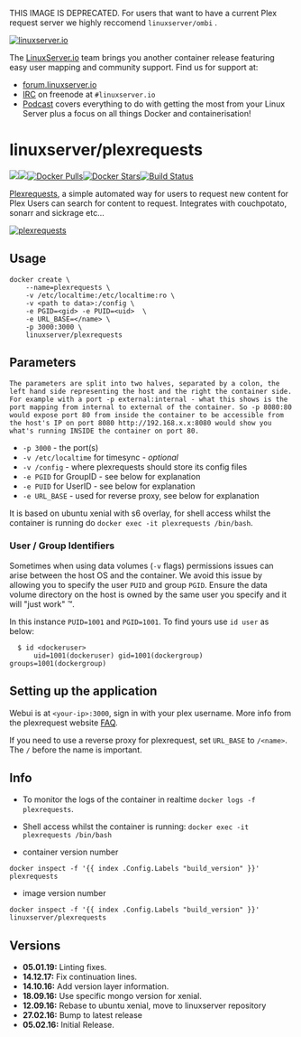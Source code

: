 [linuxserverurl]: https://linuxserver.io
[forumurl]: https://forum.linuxserver.io
[ircurl]: https://www.linuxserver.io/irc/
[podcasturl]: https://www.linuxserver.io/podcast/
[appurl]: http://plexrequests.8bits.ca/
[hub]: https://hub.docker.com/r/linuxserver/plexrequests/

THIS IMAGE IS DEPRECATED. For users that want to have a current Plex request server we highly reccomend `linuxserver/ombi` .

[![linuxserver.io](https://raw.githubusercontent.com/linuxserver/docker-templates/master/linuxserver.io/img/linuxserver_medium.png)][linuxserverurl]

The [LinuxServer.io][linuxserverurl] team brings you another container release featuring easy user mapping and community support. Find us for support at:
* [forum.linuxserver.io][forumurl]
* [IRC][ircurl] on freenode at `#linuxserver.io`
* [Podcast][podcasturl] covers everything to do with getting the most from your Linux Server plus a focus on all things Docker and containerisation!

# linuxserver/plexrequests
[![](https://images.microbadger.com/badges/version/linuxserver/plexrequests.svg)](https://microbadger.com/images/linuxserver/plexrequests "Get your own version badge on microbadger.com")[![](https://images.microbadger.com/badges/image/linuxserver/plexrequests.svg)](https://microbadger.com/images/linuxserver/plexrequests "Get your own image badge on microbadger.com")[![Docker Pulls](https://img.shields.io/docker/pulls/linuxserver/plexrequests.svg)][hub][![Docker Stars](https://img.shields.io/docker/stars/linuxserver/plexrequests.svg)][hub][![Build Status](https://ci.linuxserver.io/buildStatus/icon?job=Docker-Builders/x86-64/x86-64-plexrequests)](https://ci.linuxserver.io/job/Docker-Builders/job/x86-64/job/x86-64-plexrequests/)

[Plexrequests][appurl], a simple automated way for users to request new content for Plex Users can search for content to request. Integrates with couchpotato, sonarr and sickrage etc...

[![plexrequests](https://raw.githubusercontent.com/linuxserver/beta-templates/master/lsiodev/img/plexrequests-banner.png)][appurl]

## Usage

```
docker create \
    --name=plexrequests \
    -v /etc/localtime:/etc/localtime:ro \
    -v <path to data>:/config \
    -e PGID=<gid> -e PUID=<uid>  \
    -e URL_BASE=</name> \
    -p 3000:3000 \
    linuxserver/plexrequests
```

## Parameters

`The parameters are split into two halves, separated by a colon, the left hand side representing the host and the right the container side. 
For example with a port -p external:internal - what this shows is the port mapping from internal to external of the container.
So -p 8080:80 would expose port 80 from inside the container to be accessible from the host's IP on port 8080
http://192.168.x.x:8080 would show you what's running INSIDE the container on port 80.`


* `-p 3000` - the port(s)
* `-v /etc/localtime` for timesync - *optional*
* `-v /config` - where plexrequests should store its config files
* `-e PGID` for GroupID - see below for explanation
* `-e PUID` for UserID - see below for explanation
* `-e URL_BASE` - used for reverse proxy, see below for explanation

It is based on ubuntu xenial with s6 overlay, for shell access whilst the container is running do `docker exec -it plexrequests /bin/bash`.

### User / Group Identifiers

Sometimes when using data volumes (`-v` flags) permissions issues can arise between the host OS and the container. We avoid this issue by allowing you to specify the user `PUID` and group `PGID`. Ensure the data volume directory on the host is owned by the same user you specify and it will "just work" ™.

In this instance `PUID=1001` and `PGID=1001`. To find yours use `id user` as below:

```
  $ id <dockeruser>
      uid=1001(dockeruser) gid=1001(dockergroup) groups=1001(dockergroup)
```

## Setting up the application

Webui is at `<your-ip>:3000`, sign in with your plex username. More info from the plexrequest website [FAQ](http://plexrequests.8bits.ca/faq/).

If you need to use a reverse proxy for plexrequest, set `URL_BASE` to `/<name>`. The `/` before the name is important.

## Info

* To monitor the logs of the container in realtime `docker logs -f plexrequests`.
* Shell access whilst the container is running: `docker exec -it plexrequests /bin/bash`

* container version number 

`docker inspect -f '{{ index .Config.Labels "build_version" }}' plexrequests`

* image version number

`docker inspect -f '{{ index .Config.Labels "build_version" }}' linuxserver/plexrequests`

## Versions

+ **05.01.19:** Linting fixes.
+ **14.12.17:** Fix continuation lines.
+ **14.10.16:** Add version layer information.
+ **18.09.16:** Use specific mongo version for xenial.
+ **12.09.16:** Rebase to ubuntu xenial, move to linuxserver repository
+ **27.02.16:** Bump to latest release
+ **05.02.16:** Initial Release.
